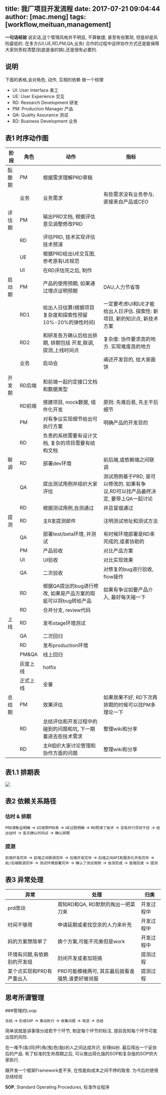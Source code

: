 title: 我厂项目开发流程
date: 2017-07-21 09:04:44
author: [mac.meng]
tags: [workflow,meituan,management]
---

**一句话经验**
说实话,这个管理风格并不明显, 不算敏捷, 甚至有些繁琐, 但是却是风险最低的. 在多方(UI,UE,RD,PM,QA,业务) 合作的过程中这样协作方式还是能保障大家则责权清楚(到底是谁的锅),还是很有必要的. 

## 说明

下面的表格,会对角色, 动作, 互相的依赖 做一个梳理

* UI: User Interface 美工
* UE: User Experience 交互
* RD: Research Development 研发
* PM: Production Manager 产品
* QA: Quality Assurance 测试
* BD: Business Development 业务

## 表1 时序动作图


| 阶段 | 角色 | 动作 | 指标 |
| --- | --- | --- | --- |
| 酝酿期 | PM | 根据需求理解PRD草稿 |  |
|  | 业务 | 业务需求 | 有些需求没有业务参与, 直接来自产品或CEO |
|  |  |  |  |
| 评估期 | PM | 输出PRD文档, 根据评估意见调整修改PRD |  |
|  | RD | 评估PRD, 技术实现评估 技术预演 |  |
|  | UE | 根据PRD给出UE交互图, 参考原有UE规范 |  |
|  | UI | 在RD评估完之后, 制作 |  |
| 启动期 | PM | 产品的使用预期, 如果通过埋点证明预期  | DAU,人力节省等 |
|  | RD1 | 给出人日估算(根据项目复杂度和探索性预留10%-20%的弹性时间)  | 一定要考虑UI和UE才能给出人日评估. 探索性: 新项目, 新的知识点, 新技术方案  |
| | RD2 | 和研发各方确认后给出排期, 排期包括 开发,联调,提测,上线时间点 | 复杂度: 协作要求高的地方. 实现难度高的地方 |
|  | 业务 | 启动会 | 阐述开发目的, 给大家画饼 |
|  |  |  |  |
| 开发期 | RD后端 | 和前端一起约定接口文档和数据类型 |  |
|  | RD前端 | 搭建项目, mock数据, 组件化开发 |  原则: 先难后易, 先主干后细节 |
|  | PM | 对有争议实现细节给出可执行方案 | 明确产品的开发目的 |
||RD|负责的系统需要有设计文档, 复杂的项目需要有结构文档||
| 联调 | RD | 部署dev环境 | 前后端,或依赖端之间联调 |
|  | QA | 提出测试用例并组织大家评估 | 测试用例基于PRD, 是可以修改的. 如果有争议,RD可以找产品最终决定, 要带上QA一起讨论 |
| | RD | 根据测试用例,自测通过 | 并且冒烟通过 |
| 提测 |RD | 主R发提测邮件 | 注明测试地址和测试方法 |
|  | QA | 部署test/beta环境, 并测试 | 有时候环境部署是RD来完成的,或者协助的 |
| |PM|产品验收|对比产品方案|
| |UI|UI验收|对比实现效果|
| |QA|二次验收|对修复的bug进行验收, flow操作|
|  | RD | 根据QA提出的bug进行修改, 如果是产品方案的瑕疵可以将bug转给产品 | 如果有争议如要产品介入, 最好每天碰一下 |
| |RD| 合并分支, review代码 |  |
| 上线 | RD | 发布stage环境测试 |  |
|  | QA | 二次回归 |  |
|  | RD | 发布production环境 |  |
|  | PM&QA | 线上回归 |  |
|  | 灰度上线 | hotfix |  |
|  | 正式上线 | 全量|  |
| 总结期 | PM | 效果评估 | 如果效果不好, RD下次再排期的时候可以找PM多理论一下 |
|  | RD | 总结评估和开发过程中的碰到的问题和坑, 下一期塞进去些技术需求 |  整理wiki和分享  |
|  | RD | 主R组织大家讨论管理和协作方面的问题 | 整理wiki和分享 |


## 表1.1 排期表

![](/images/workflow_meituan_1.png)

## 表2 依赖关系路径

### 估时 & 排期

`PRD清晰且明确` -> `UI按照PRD来` -> `UE过程明确` -> `RD预演了技术` -> `没有并行项目干扰` -> `给出估时` -> `各方确认时间点` -> `确认排期`

### 提测

`前端开发完毕` -> `前端之间联调完毕` -> `后端开发完毕` -> `后端之间API和服务化开发完毕` -> `前/后端联调完毕` -> `测试环境部署完毕` -> `确认了测试用例` -> `自测完成` -> `冒烟完成` ->  `提测` 

## 表3 异常处理
| 异常 | 处理 | 归类 |
| --- | --- | --- |
| prd改动 | 周知RD和QA, RD默默的掏出一把菜刀来 | 开发过程中 |
| 时间不够用 | 申请延期或者找空余的人力来补充 | 开发过程中 |
| 妈的方案想简单了 | 换个方案,可能不完美但是work | 开发过程中 |
| 环境有问题,有依赖别的开发组 | 封闭开发或者加班搞 | 提测过程 |
| 某个点实现和PRD有严重出入 | PRD可能模棱两可, 其实最后就看谁强势,谁更好被说服 | 提测过程 |

## 思考所谓管理

###管理的Loop

`总结` -> `形成SOP` -> `推动执行` -> `收集问题` -> `改进` -> `总结`

简单说就是讲事情分成若干个环节, 制定每个环节的标注, 提前告知每个环节可能出现的风险.

在一堆不(各)同(怀)角(鬼)色(胎)的人之间达成共识, 处理纠纷. 最后得出一个妥协后的产品.
有了标准的生命周期之后, 可以推出简化版的SOP和复杂版的SOP供大家执行.

跟开发一个框架Framework差不多, 在性能和成本之间不停的取舍. 为今后的使用总结经验

**SOP**, Standard Operating Procedures, 标准作业程序






